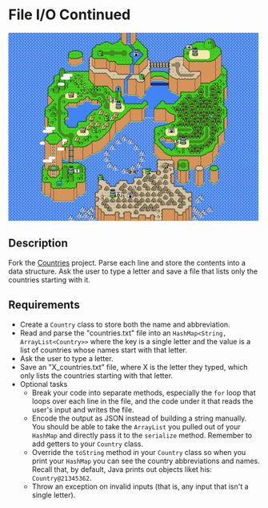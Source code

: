 # File I/O Continued

![screenshot](screenshot.jpg)

## Description

Fork the [Countries](../projects/Countries) project. Parse each line and store the contents into a data structure. Ask the user to type a letter and save a file that lists only the countries starting with it.

## Requirements

* Create a `Country` class to store both the name and abbreviation.
* Read and parse the "countries.txt" file into an `HashMap<String, ArrayList<Country>>` where the key is a single letter and the value is a list of countries whose names start with that letter.
* Ask the user to type a letter.
* Save an "X_countries.txt" file, where X is the letter they typed, which only lists the countries starting with that letter.
* Optional tasks
  * Break your code into separate methods, especially the `for` loop that loops over each line in the file, and the code under it that reads the user's input and writes the file.
  * Encode the output as JSON instead of building a string manually. You should be able to take the `ArrayList` you pulled out of your `HashMap` and directly pass it to the `serialize` method. Remember to add getters to your `Country` class.
  * Override the `toString` method in your `Country` class so when you print your `HashMap` you can see the country abbreviations and names. Recall that, by default, Java prints out objects liket his: `Country@21345362`.
  * Throw an exception on invalid inputs (that is, any input that isn't a single letter).
